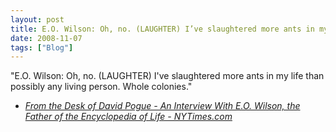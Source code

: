 ```yaml
---
layout: post
title: E.O. Wilson: Oh, no. (LAUGHTER) I’ve slaughtered more ants in my life than possibly any living person.
date: 2008-11-07
tags: ["Blog"]
---
```


"E.O. Wilson: Oh, no. (LAUGHTER) I've slaughtered more ants in my life than possibly any living person. Whole colonies."  

 - _[From the Desk of David Pogue - An Interview With E.O. Wilson, the Father of the Encyclopedia of Life - NYTimes.com](http://www.nytimes.com/2008/10/23/technology/personaltech/23pogue-email.html?pagewanted=3&8cir&_r=1&emc=cira1)_